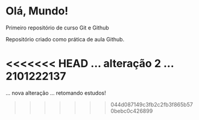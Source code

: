 # Olá, Mundo!
 Primeiro repositório de curso Git e Github

Repositório criado como prática de aula Github.

<<<<<<< HEAD
... alteração 2 ... 2101222137
=======
... nova alteração ... retomando estudos!
>>>>>>> 044d087149c3fb2c2fb3f865b570bebc0c426899
